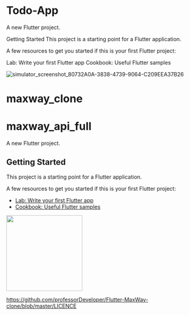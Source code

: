 # Todo-App
 
A new Flutter project.

Getting Started
This project is a starting point for a Flutter application.

A few resources to get you started if this is your first Flutter project:

Lab: Write your first Flutter app
Cookbook: Useful Flutter samples


![simulator_screenshot_80732A0A-3838-4739-9064-C209EEA37B26](https://github.com/Spyou/Todo-App/assets/88382789/e6af3e5c-9888-46b1-bf13-e382ea98a28b)


# maxway_clone

# maxway_api_full

A new Flutter project.

## Getting Started

This project is a starting point for a Flutter application.

A few resources to get you started if this is your first Flutter project:

- [Lab: Write your first Flutter app](https://docs.flutter.dev/get-started/codelab)
- [Cookbook: Useful Flutter samples](https://docs.flutter.dev/cookbook)
<img src="https://user-images.githubusercontent.com/108933534/218389559-8dae9d7d-5687-4a07-94be-ce60aef3ffaf.png" width="200"> 

https://github.com/professorDeveloper/Flutter-MaxWay-clone/blob/master/LICENCE
